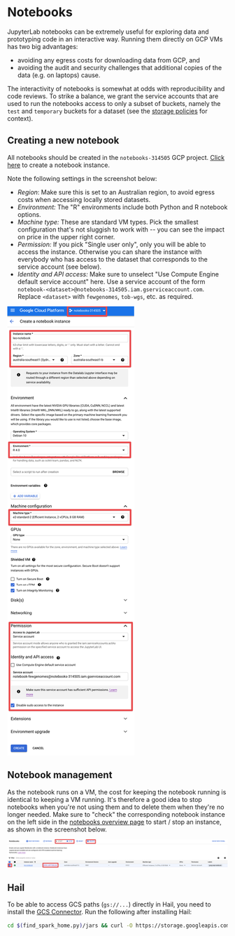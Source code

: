# Notebooks

JupyterLab notebooks can be extremely useful for exploring data and prototyping code in an interactive way. Running them directly on GCP VMs has two big advantages:

- avoiding any egress costs for downloading data from GCP, and
- avoiding the audit and security challenges that additional copies of the data (e.g. on laptops) cause.

The interactivity of notebooks is somewhat at odds with reproducibility and code reviews. To strike a balance, we grant the service accounts that are used to run the notebooks access to only a subset of buckets, namely the `test` and `temporary` buckets for a dataset (see the [storage policies](storage_policies) for context).

## Creating a new notebook

All notebooks should be created in the `notebooks-314505` GCP project. [Click here](https://console.cloud.google.com/vertex-ai/workbench/create-instance?project=notebooks-314505) to create a notebook instance.

Note the following settings in the screenshot below:

- _Region_: Make sure this is set to an Australian region, to avoid egress costs when accessing locally stored datasets.
- _Environment:_ The "R" environments include both Python and R notebook options.
- _Machine type:_ These are standard VM types. Pick the smallest configuration that's not sluggish to work with -- you can see the impact on price in the upper right corner.
- _Permission:_ If you pick "Single user only", only you will be able to access the instance. Otherwise you can share the instance with everybody who has access to the dataset that corresponds to the service account (see below).
- _Identity and API access:_ Make sure to unselect "Use Compute Engine default service account" here. Use a service account of the form `notebook-<dataset>@notebooks-314505.iam.gserviceaccount.com`. Replace `<dataset>` with `fewgenomes`, `tob-wgs`, etc. as required.

![notebook creation](figures/notebook_creation.png)

## Notebook management

As the notebook runs on a VM, the cost for keeping the notebook running is identical to keeping a VM running. It's therefore a good idea to stop notebooks when you're not using them and to delete them when they're no longer needed. Make sure to "check" the corresponding notebook instance on the left side in the [notebooks overview page](https://console.cloud.google.com/vertex-ai/notebooks/list/instances?project=notebooks-314505) to start / stop an instance, as shown in the screenshot below.

![notebook management](figures/notebook_management.png)

## Hail

To be able to access GCS paths (`gs://...`) directly in Hail, you need to install the [GCS Connector](https://github.com/GoogleCloudDataproc/hadoop-connectors/tree/master/gcs). Run the following after installing Hail:

```bash
cd $(find_spark_home.py)/jars && curl -O https://storage.googleapis.com/hadoop-lib/gcs/gcs-connector-hadoop2-2.0.1.jar && cd -
```
